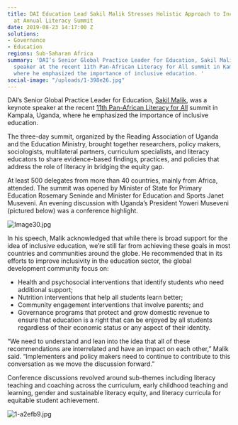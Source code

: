 ```yaml
---
title: DAI Education Lead Sakil Malik Stresses Holistic Approach to Inclusive Education
  at Annual Literacy Summit
date: 2019-08-23 14:17:00 Z
solutions:
- Governance
- Education
regions: Sub-Saharan Africa
summary: 'DAI’s Senior Global Practice Leader for Education, Sakil Malik, was a keynote
  speaker at the recent 11th Pan-African Literacy for All summit in Kampala, Uganda,
  where he emphasized the importance of inclusive education. '
social-image: "/uploads/1-398e26.jpg"
---
```


DAI’s Senior Global Practice Leader for Education, [Sakil Malik](https://www.dai.com/who-we-are/our-team/sakil-malik), was a keynote speaker at the recent [11th Pan-African Literacy for All](http://www.literacyuganda.org/activities-events/conferences/2019-pan-african-conference/) summit in Kampala, Uganda, where he emphasized the importance of inclusive education. 

The three-day summit, organized by the Reading Association of Uganda and the Education Ministry, brought together researchers, policy makers, sociologists, multilateral partners, curriculum specialists, and literacy educators to share evidence-based findings, practices, and policies that address the role of literacy in bridging the equity gap. 

At least 500 delegates from more than 40 countries, mainly from Africa, attended. The summit was opened by Minister of State for Primary Education Rosemary Seninde and Minister for Education and Sports Janet Museveni. An evening discussion with Uganda’s President Yoweri Museveni (pictured below) was a conference highlight. 

![Image30.jpg](/uploads/Image30.jpg)

In his speech, Malik acknowledged that while there is broad support for the idea of inclusive education, we’re still far from achieving these goals in most countries and communities around the globe. He recommended that in its efforts to improve inclusivity in the education sector, the global development community focus on:

* Health and psychosocial interventions that identify students who need additional support; 
* Nutrition interventions that help all students learn better;
* Community engagement interventions that involve parents; and 
* Governance programs that protect and grow domestic revenue to ensure that education is a right that can be enjoyed by all students regardless of their economic status or any aspect of their identity.

“We need to understand and lean into the idea that all of these recommendations are interrelated and have an impact on each other,” Malik said. “Implementers and policy makers need to continue to contribute to this conversation as we move the discussion forward.”

Conference discussions revolved around sub-themes including literacy teaching and coaching across the curriculum, early childhood teaching and learning, gender and sustainable literacy equity, and literacy curricula for equitable student achievement.

![1-a2efb9.jpg](/uploads/1-a2efb9.jpg)